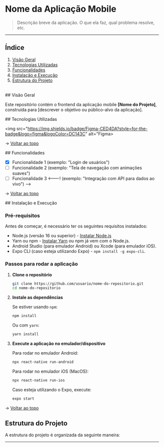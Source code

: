<span id="topo">

# Nome da Aplicação Mobile

> Descrição breve da aplicação. O que ela faz, qual problema resolve, etc.

---

## Índice

1. [Visão Geral](#visão-geral)
2. [Tecnologias Utilizadas](#tecnologias-utilizadas)
3. [Funcionalidades](#funcionalidades)
4. [Instalação e Execução](#instalação)
5. [Estrutura do Projeto](#estrutura-do-projeto)

<br />

<span id="visão-geral">
## Visão Geral

Este repositório contém o frontend da aplicação mobile **[Nome do Projeto]**, construída para [descrever o objetivo ou público-alvo da aplicação].
<br />

<span id="#tecnologias-utilizadas">
## Tecnologias Utilizadas

<img src="https://img.shields.io/badge/Figma-CED4DA?style=for-the-badge&logo=figma&logoColor=DC143C" alt="Figma>

→ [Voltar ao topo](#topo)
<br />

<span id="#funcionalidades">
## Funcionalidades

- [x] Funcionalidade 1 (exemplo: "Login de usuários")
- [ ] Funcionalidade 2 (exemplo: "Tela de navegação com animações suaves")
- [ ] Funcionalidade 3 <---! (exemplo: "Integração com API para dados ao vivo") --> 

→ [Voltar ao topo](#topo)
<br />

<span id="instalação">
## Instalação e Execução

### Pré-requisitos

Antes de começar, é necessário ter os seguintes requisitos instalados:

- Node.js (versão 16 ou superior) - [Instalar Node.js](https://nodejs.org)
- Yarn ou npm - [Instalar Yarn](https://yarnpkg.com/getting-started/install) ou npm já vem com o Node.js.
- Android Studio (para emulador Android) ou Xcode (para emulador iOS).
- Expo CLI (caso esteja utilizando Expo) - `npm install -g expo-cli`.

### Passos para rodar a aplicação

1. **Clone o repositório**

    ```bash
    git clone https://github.com/usuario/nome-do-repositorio.git
    cd nome-do-repositorio
    ```

2. **Instale as dependências**

    Se estiver usando `npm`:

    ```bash
    npm install
    ```

    Ou com `yarn`:

    ```bash
    yarn install
    ```

3. **Execute a aplicação no emulador/dispositivo**

    Para rodar no emulador Android:

    ```bash
    npx react-native run-android
    ```

    Para rodar no emulador iOS (MacOS):

    ```bash
    npx react-native run-ios
    ```

    Caso esteja utilizando o Expo, execute:

    ```bash
    expo start
    ```

→ [Voltar ao topo](#topo)
<br />

## Estrutura do Projeto

A estrutura do projeto é organizada da seguinte maneira:

---